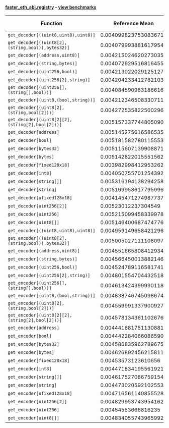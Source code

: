 #### [faster_eth_abi.registry](https://github.com/BobTheBuidler/faster-eth-abi/blob/master/faster_eth_abi/registry.py) - [view benchmarks](https://github.com/BobTheBuidler/faster-eth-abi/blob/master/benchmarks/test_registry_benchmarks.py)

| Function | Reference Mean | Faster Mean | % Change | Speedup (%) | x Faster | Faster |
|----------|---------------|-------------|----------|-------------|----------|--------|
| `get_decoder[((uint8,uint8),uint8)]` | 0.004099823753083671 | 0.0039864124715451935 | 2.77% | 2.84% | 1.03x | ✅ |
| `get_decoder[((uint8[2],(string,bool)),bytes32)]` | 0.0040799938816179545 | 0.003996458114752535 | 2.05% | 2.09% | 1.02x | ✅ |
| `get_decoder[(address,uint8)]` | 0.004215024620273035 | 0.004265943405962933 | -1.21% | -1.19% | 0.99x | ❌ |
| `get_decoder[(string,bytes)]` | 0.0040726295168164554 | 0.004082778829872939 | -0.25% | -0.25% | 1.00x | ❌ |
| `get_decoder[(uint256,bool)]` | 0.004213022029125127 | 0.004070181917343742 | 3.39% | 3.51% | 1.04x | ✅ |
| `get_decoder[(uint256[2],string)]` | 0.004204233412782103 | 0.004094536537810628 | 2.61% | 2.68% | 1.03x | ✅ |
| `get_decoder[(uint256[],(string[],bool))]` | 0.004084590983186616 | 0.004022642597497997 | 1.52% | 1.54% | 1.02x | ✅ |
| `get_decoder[(uint8,(bool,string))]` | 0.004212346508330711 | 0.004088798057609107 | 2.93% | 3.02% | 1.03x | ✅ |
| `get_decoder[(uint8[2],(string,bool[2]))]` | 0.004272535822500296 | 0.004064704516671706 | 4.86% | 5.11% | 1.05x | ✅ |
| `get_decoder[(uint8[2][2],(string[2],bool[2]))]` | 0.0051573377448050906 | 0.005192478813468007 | -0.68% | -0.68% | 0.99x | ❌ |
| `get_decoder[address]` | 0.005145275616586535 | 0.00524221808763352 | -1.88% | -1.85% | 0.98x | ❌ |
| `get_decoder[bool]` | 0.005181582780115553 | 0.00516275940313285 | 0.36% | 0.36% | 1.00x | ✅ |
| `get_decoder[bytes32]` | 0.005115607139908871 | 0.005176908084240495 | -1.20% | -1.18% | 0.99x | ❌ |
| `get_decoder[bytes]` | 0.005142822015551562 | 0.0051661766178101075 | -0.45% | -0.45% | 1.00x | ❌ |
| `get_decoder[fixed128x18]` | 0.003982998412953262 | 0.00409252947477918 | -2.75% | -2.68% | 0.97x | ❌ |
| `get_decoder[int8]` | 0.004050755701254392 | 0.004202126326272958 | -3.74% | -3.60% | 0.96x | ❌ |
| `get_decoder[string[]]` | 0.005316194138294258 | 0.005123075293823538 | 3.63% | 3.77% | 1.04x | ✅ |
| `get_decoder[string]` | 0.005169958617795996 | 0.005165366333317915 | 0.09% | 0.09% | 1.00x | ✅ |
| `get_decoder[ufixed128x18]` | 0.004145471274987737 | 0.004080621238477061 | 1.56% | 1.59% | 1.02x | ✅ |
| `get_decoder[uint256[2]]` | 0.00523012237304549 | 0.00525870430850957 | -0.55% | -0.54% | 0.99x | ❌ |
| `get_decoder[uint256]` | 0.005215099458339978 | 0.005258135757706619 | -0.83% | -0.82% | 0.99x | ❌ |
| `get_decoder[uint8[]]` | 0.0051464006874747765 | 0.005253173229173551 | -2.07% | -2.03% | 0.98x | ❌ |
| `get_encoder[((uint8,uint8),uint8)]` | 0.004959149658421296 | 0.005028548845754147 | -1.40% | -1.38% | 0.99x | ❌ |
| `get_encoder[((uint8[2],(string,bool)),bytes32)]` | 0.005005027111108097 | 0.004942475625016414 | 1.25% | 1.27% | 1.01x | ✅ |
| `get_encoder[(address,uint8)]` | 0.004551665808412934 | 0.004551534239657032 | 0.00% | 0.00% | 1.00x | ✅ |
| `get_encoder[(string,bytes)]` | 0.004566450013882146 | 0.0046002891898082356 | -0.74% | -0.74% | 0.99x | ❌ |
| `get_encoder[(uint256,bool)]` | 0.004524789116581741 | 0.004554977068191461 | -0.67% | -0.66% | 0.99x | ❌ |
| `get_encoder[(uint256[2],string)]` | 0.004801554704432518 | 0.004745754816419369 | 1.16% | 1.18% | 1.01x | ✅ |
| `get_encoder[(uint256[],(string[],bool))]` | 0.004613424399990118 | 0.004574159449067271 | 0.85% | 0.86% | 1.01x | ✅ |
| `get_encoder[(uint8,(bool,string))]` | 0.004838746745098674 | 0.004841287514705964 | -0.05% | -0.05% | 1.00x | ❌ |
| `get_encoder[(uint8[2],(string,bool[2]))]` | 0.004559991337900927 | 0.004572744809959399 | -0.28% | -0.28% | 1.00x | ❌ |
| `get_encoder[(uint8[2][2],(string[2],bool[2]))]` | 0.004578134361102676 | 0.004564053330314149 | 0.31% | 0.31% | 1.00x | ✅ |
| `get_encoder[address]` | 0.004441681751130881 | 0.004477028798198013 | -0.80% | -0.79% | 0.99x | ❌ |
| `get_encoder[bool]` | 0.0044422840660865905 | 0.004393273164425611 | 1.10% | 1.12% | 1.01x | ✅ |
| `get_encoder[bytes32]` | 0.004586835962789675 | 0.004621105724279948 | -0.75% | -0.74% | 0.99x | ❌ |
| `get_encoder[bytes]` | 0.004626892456215811 | 0.004660917260276852 | -0.74% | -0.73% | 0.99x | ❌ |
| `get_encoder[fixed128x18]` | 0.00453573123610656 | 0.004540820903657899 | -0.11% | -0.11% | 1.00x | ❌ |
| `get_encoder[int8]` | 0.004471834195561921 | 0.004439578453331908 | 0.72% | 0.73% | 1.01x | ✅ |
| `get_encoder[string[]]` | 0.004617527086759154 | 0.004572744311926393 | 0.97% | 0.98% | 1.01x | ✅ |
| `get_encoder[string]` | 0.004473020592102553 | 0.00450573242396115 | -0.73% | -0.73% | 0.99x | ❌ |
| `get_encoder[ufixed128x18]` | 0.004716561140855528 | 0.004673088004604206 | 0.92% | 0.93% | 1.01x | ✅ |
| `get_encoder[uint256[2]]` | 0.004829953743954162 | 0.0048191526504670215 | 0.22% | 0.22% | 1.00x | ✅ |
| `get_encoder[uint256]` | 0.00454553666816235 | 0.004425433241043005 | 2.64% | 2.71% | 1.03x | ✅ |
| `get_encoder[uint8[]]` | 0.004834055743965992 | 0.004853343126836901 | -0.40% | -0.40% | 1.00x | ❌ |
